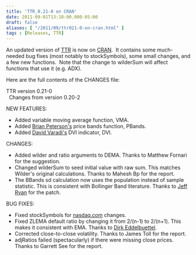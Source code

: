 ```yaml
---
title: 'TTR_0.21-0 on CRAN'
date: 2011-09-01T13:10:00.000-05:00
draft: false
aliases: [ "/2011/09/ttr021-0-on-cran.html" ]
tags : [Releases, TTR]
---
```


An updated version of [TTR](http://cran.r-project.org/web/packages/TTR/) is now on [CRAN](http://cran.r-project.org/).  It contains some much-needed bug fixes (most notably to stockSymbols), some small changes, and a few new functions.  Note that the change to wilderSum will affect functions that use it (e.g. ADX).  
  
Here are the full contents of the CHANGES file:  
  
TTR version 0.21-0  
  Changes from version 0.20-2  
  
NEW FEATURES:  

*   Added variable moving average function, VMA.
*   Added [Brian Peterson's](http://braverock.com/brian/) price bands function, PBands.
*   Added [David Varadi's](http://cssanalytics.wordpress.com/) DVI indicator, DVI.

CHANGES:  

*   Added wilder and ratio arguments to DEMA. Thanks to Matthew Fornari for the suggestion.
*   Changed wilderSum to seed initial value with raw sum. This matches Wilder's original calculations. Thanks to Mahesh Bp for the report.
*   The BBands sd calculation now uses the population instead of sample statistic. This is consistent with Bollinger Band literature. Thanks to [Jeff Ryan](http://www.lemnica.com/) for the patch.

BUG FIXES:  

*   Fixed stockSymbols for [nasdaq.com](http://nasdaq.com/) changes.
*   Fixed ZLEMA default ratio by changing it from 2/(n-1) to 2/(n+1). This makes it consistent with EMA. Thanks to [Dirk Eddelbuettel](http://dirk.eddelbuettel.com/).
*   Corrected close-to-close volatility. Thanks to James Toll for the report.
*   adjRatios failed (spectacularly) if there were missing close prices. Thanks to Garrett See for the report.